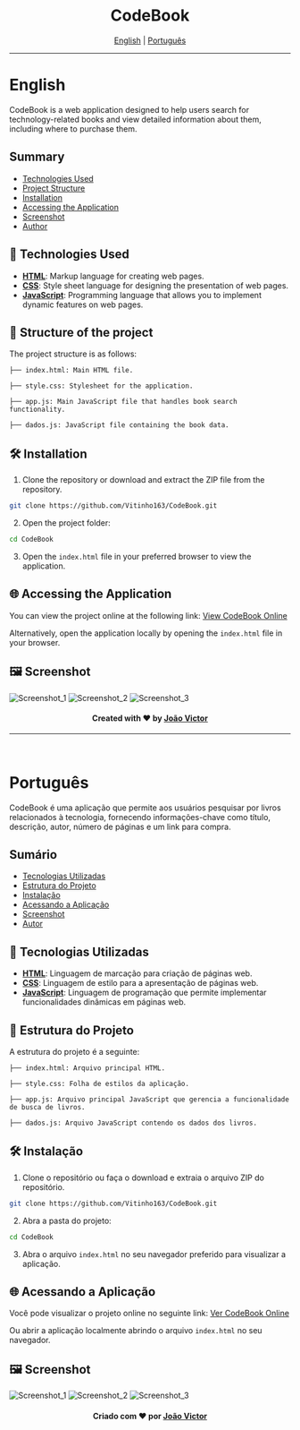 <h1 align="center">CodeBook</h1>

<div align="center">
  <a href="#english">English</a> |
  <a href="#portugues">Português</a>
</div>

---

# English <a name = "english"></a>

CodeBook is a web application designed to help users search for technology-related books and view detailed information about them, including where to purchase them.

## Summary

- [Technologies Used](#tecnologies-used-en)
- [Project Structure](#project_structure_en)
- [Installation](#installation-en)
- [Accessing the Application](#accessing-the-application-en)
- [Screenshot](#screenshot-en)
- [Author](#author-en)

## 🚀 Technologies Used <a name = "tecnologies-used-en"></a>

- **[HTML](https://developer.mozilla.org/en-US/docs/Learn/Getting_started_with_the_web/HTML_basics)**: Markup language for creating web pages.
- **[CSS](https://developer.mozilla.org/en-US/docs/Learn/Getting_started_with_the_web/CSS_basics)**: Style sheet language for designing the presentation of web pages.
- **[JavaScript](https://developer.mozilla.org/en-US/docs/Web/JavaScript)**: Programming language that allows you to implement dynamic features on web pages.


## 📁 Structure of the project <a name = "project_structure_en"></a>
The project structure is as follows:
```
├── index.html: Main HTML file.

├── style.css: Stylesheet for the application.

├── app.js: Main JavaScript file that handles book search functionality.

├── dados.js: JavaScript file containing the book data.
```

## 🛠️ Installation <a name = "installation-en"></a>

1. Clone the repository or download and extract the ZIP file from the repository.
```bash
git clone https://github.com/Vitinho163/CodeBook.git
```

2. Open the project folder:
```bash
cd CodeBook
```
  
3. Open the ``index.html`` file in your preferred browser to view the application.


## 🌐 Accessing the Application <a name="accessing-the-application-en"></a>

You can view the project online at the following link: [View CodeBook Online](https://vitinho163.github.io/CodeBook/)

Alternatively, open the application locally by opening the ``index.html`` file in your browser.

## 🖼️ Screenshot <a name="screenshot-en"></a>

![Screenshot_1](https://imgur.com/WrERq2G.png)
![Screenshot_2](https://imgur.com/1HebEoC.png)
![Screenshot_3](https://imgur.com/hkuXSuu.png)

<div align="center" name="author-en">
  <h4>Created with ❤️ by <a href="https://github.com/Vitinho163">João Victor</a></h4>
</div>

---
<br>

# Português <a name = "portugues"></a>

CodeBook é uma aplicação que permite aos usuários pesquisar por livros relacionados à tecnologia, fornecendo informações-chave como título, descrição, autor, número de páginas e um link para compra.

## Sumário

- [Tecnologias Utilizadas](#tecnologias-usadas-pt)
- [Estrutura do Projeto](#estrutura-do-projeto-pt)
- [Instalação](#instalacao-pt)
- [Acessando a Aplicação](#acessando-a-aplicacao-pt)
- [Screenshot](#screenshot-pt) 
- [Autor](#autor-pt)

## 🚀 Tecnologias Utilizadas <a name = "tecnologias-usadas-pt"></a>

- **[HTML](https://developer.mozilla.org/pt-BR/docs/Learn/Getting_started_with_the_web/HTML_basics)**: Linguagem de marcação para criação de páginas web.
- **[CSS](https://developer.mozilla.org/pt-BR/docs/Learn/Getting_started_with_the_web/CSS_basics)**: Linguagem de estilo para a apresentação de páginas web.
- **[JavaScript](https://developer.mozilla.org/pt-BR/docs/Web/JavaScript)**: Linguagem de programação que permite implementar funcionalidades dinâmicas em páginas web.

## 📁 Estrutura do Projeto <a name = "estrutura-do-projeto-pt"></a>
A estrutura do projeto é a seguinte:
```
├── index.html: Arquivo principal HTML.

├── style.css: Folha de estilos da aplicação.

├── app.js: Arquivo principal JavaScript que gerencia a funcionalidade de busca de livros.

├── dados.js: Arquivo JavaScript contendo os dados dos livros.
```

## 🛠️ Instalação <a name = "instalacao-pt"></a>

1. Clone o repositório ou faça o download e extraia o arquivo ZIP do repositório.
```bash
git clone https://github.com/Vitinho163/CodeBook.git
```

2. Abra a pasta do projeto:
```bash
cd CodeBook
```

3. Abra o arquivo ``index.html`` no seu navegador preferido para visualizar a aplicação.


## 🌐 Acessando a Aplicação <a name="acessando-a-aplicacao-pt"></a>

Você pode visualizar o projeto online no seguinte link: [Ver CodeBook Online](https://vitinho163.github.io/CodeBook/)

Ou abrir a aplicação localmente abrindo o arquivo ``index.html`` no seu navegador.

## 🖼️ Screenshot <a name="screenshot-pt"></a>

![Screenshot_1](https://imgur.com/WrERq2G.png)
![Screenshot_2](https://imgur.com/1HebEoC.png)
![Screenshot_3](https://imgur.com/hkuXSuu.png)

<div align="center" name="autor-pt">
  <h4>Criado com ❤️ por <a href="https://github.com/Vitinho163">João Victor</a></h4>
</div>